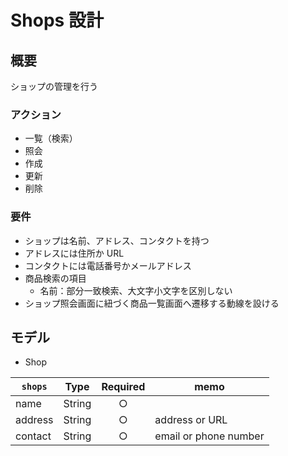 # Shops 設計

## 概要

ショップの管理を行う

### アクション

- 一覧（検索）
- 照会
- 作成
- 更新
- 削除

### 要件

- ショップは名前、アドレス、コンタクトを持つ
- アドレスには住所か URL
- コンタクトには電話番号かメールアドレス
- 商品検索の項目
  - 名前：部分一致検索、大文字小文字を区別しない
- ショップ照会画面に紐づく商品一覧画面へ遷移する動線を設ける

## モデル

- Shop

| `shops` | Type   | Required | memo                  |
| ------- | ------ | :------: | --------------------- |
| name    | String |    ○     |                       |
| address | String |    ○     | address or URL        |
| contact | String |    ○     | email or phone number |
